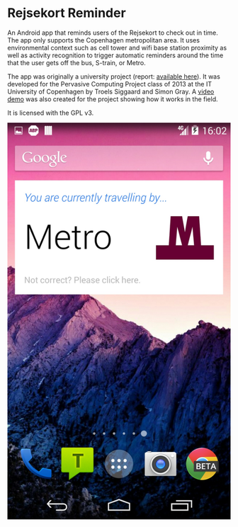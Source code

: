 Rejsekort Reminder
==================

An Android app that reminds users of the Rejsekort to check out in time. The app only supports the Copenhagen metropolitan area. It uses environmental context such as cell tower and wifi base station proximity as well as activity recognition to trigger automatic reminders around the time that the user gets off the bus, S-train, or Metro.

The app was originally a university project (report: [available here][report]). It was developed for the Pervasive Computing Project class of 2013 at the IT University of Copenhagen by Troels Siggaard and Simon Gray. A [video demo][demo] was also created for the project showing how it works in the field.

It is licensed with the GPL v3.

![image][screenshot]

[report]: https://github.com/simongray/Rejsekort-Reminder/raw/master/paper_FINAL.pdf
[demo]: https://www.youtube.com/watch?v=AwHwqoGhI1Q
[screenshot]: screenshot.jpg